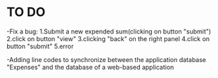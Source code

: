 # TO DO #

-Fix a bug:
1.Submit a new expended sum(clicking on button "submit")
2.click on button "view"
3.clicking "back" on the right panel
4.click on button "submit"
5.error

-Adding line codes to synchronize between the application database "Expenses" and the database of a web-based application